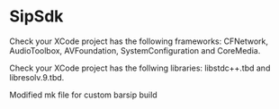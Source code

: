 # SipSdk

Check your XCode project has the following frameworks: CFNetwork, AudioToolbox, AVFoundation, SystemConfiguration and CoreMedia.

Check your XCode project has the follwing libraries: libstdc++.tbd and libresolv.9.tbd.

Modified mk file for custom barsip build